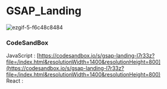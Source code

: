 # GSAP_Landing

![ezgif-5-f6c48c8484](https://github.com/MontaKr/Site/assets/115155803/2efd65c8-9a4b-48c7-8b6d-ff900fca6dd7)

### CodeSandBox

JavaScript : [https://codesandbox.io/s/gsap-landing-l7r33z?file=/index.html&resolutionWidth=1400&resolutionHeight=800](https://codesandbox.io/s/gsap-landing-l7r33z?file=/index.html&resolutionWidth=1400&resolutionHeight=800) \
React : []()
